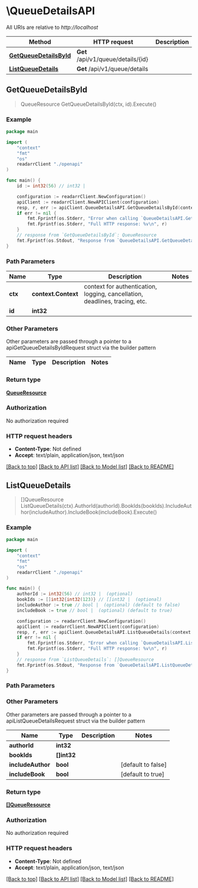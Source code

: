 # \QueueDetailsAPI

All URIs are relative to *http://localhost*

Method | HTTP request | Description
------------- | ------------- | -------------
[**GetQueueDetailsById**](QueueDetailsAPI.md#GetQueueDetailsById) | **Get** /api/v1/queue/details/{id} | 
[**ListQueueDetails**](QueueDetailsAPI.md#ListQueueDetails) | **Get** /api/v1/queue/details | 



## GetQueueDetailsById

> QueueResource GetQueueDetailsById(ctx, id).Execute()



### Example

```go
package main

import (
    "context"
    "fmt"
    "os"
    readarrClient "./openapi"
)

func main() {
    id := int32(56) // int32 | 

    configuration := readarrClient.NewConfiguration()
    apiClient := readarrClient.NewAPIClient(configuration)
    resp, r, err := apiClient.QueueDetailsAPI.GetQueueDetailsById(context.Background(), id).Execute()
    if err != nil {
        fmt.Fprintf(os.Stderr, "Error when calling `QueueDetailsAPI.GetQueueDetailsById``: %v\n", err)
        fmt.Fprintf(os.Stderr, "Full HTTP response: %v\n", r)
    }
    // response from `GetQueueDetailsById`: QueueResource
    fmt.Fprintf(os.Stdout, "Response from `QueueDetailsAPI.GetQueueDetailsById`: %v\n", resp)
}
```

### Path Parameters


Name | Type | Description  | Notes
------------- | ------------- | ------------- | -------------
**ctx** | **context.Context** | context for authentication, logging, cancellation, deadlines, tracing, etc.
**id** | **int32** |  | 

### Other Parameters

Other parameters are passed through a pointer to a apiGetQueueDetailsByIdRequest struct via the builder pattern


Name | Type | Description  | Notes
------------- | ------------- | ------------- | -------------


### Return type

[**QueueResource**](QueueResource.md)

### Authorization

No authorization required

### HTTP request headers

- **Content-Type**: Not defined
- **Accept**: text/plain, application/json, text/json

[[Back to top]](#) [[Back to API list]](../README.md#documentation-for-api-endpoints)
[[Back to Model list]](../README.md#documentation-for-models)
[[Back to README]](../README.md)


## ListQueueDetails

> []QueueResource ListQueueDetails(ctx).AuthorId(authorId).BookIds(bookIds).IncludeAuthor(includeAuthor).IncludeBook(includeBook).Execute()



### Example

```go
package main

import (
    "context"
    "fmt"
    "os"
    readarrClient "./openapi"
)

func main() {
    authorId := int32(56) // int32 |  (optional)
    bookIds := []int32{int32(123)} // []int32 |  (optional)
    includeAuthor := true // bool |  (optional) (default to false)
    includeBook := true // bool |  (optional) (default to true)

    configuration := readarrClient.NewConfiguration()
    apiClient := readarrClient.NewAPIClient(configuration)
    resp, r, err := apiClient.QueueDetailsAPI.ListQueueDetails(context.Background()).AuthorId(authorId).BookIds(bookIds).IncludeAuthor(includeAuthor).IncludeBook(includeBook).Execute()
    if err != nil {
        fmt.Fprintf(os.Stderr, "Error when calling `QueueDetailsAPI.ListQueueDetails``: %v\n", err)
        fmt.Fprintf(os.Stderr, "Full HTTP response: %v\n", r)
    }
    // response from `ListQueueDetails`: []QueueResource
    fmt.Fprintf(os.Stdout, "Response from `QueueDetailsAPI.ListQueueDetails`: %v\n", resp)
}
```

### Path Parameters



### Other Parameters

Other parameters are passed through a pointer to a apiListQueueDetailsRequest struct via the builder pattern


Name | Type | Description  | Notes
------------- | ------------- | ------------- | -------------
 **authorId** | **int32** |  | 
 **bookIds** | **[]int32** |  | 
 **includeAuthor** | **bool** |  | [default to false]
 **includeBook** | **bool** |  | [default to true]

### Return type

[**[]QueueResource**](QueueResource.md)

### Authorization

No authorization required

### HTTP request headers

- **Content-Type**: Not defined
- **Accept**: text/plain, application/json, text/json

[[Back to top]](#) [[Back to API list]](../README.md#documentation-for-api-endpoints)
[[Back to Model list]](../README.md#documentation-for-models)
[[Back to README]](../README.md)

